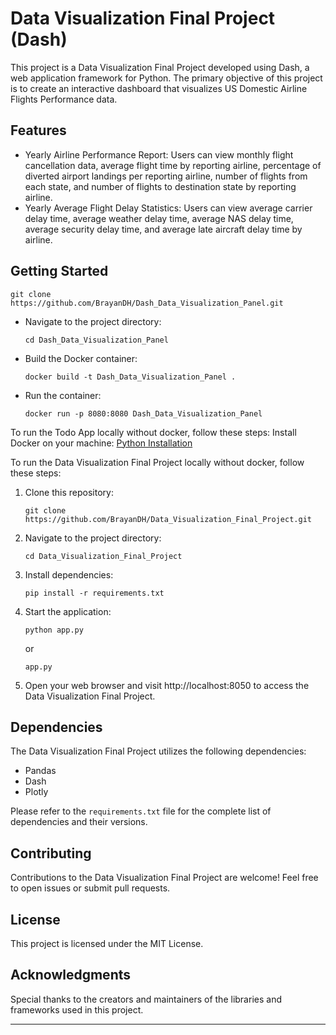 # Data Visualization Final Project (Dash)

This project is a Data Visualization Final Project developed using Dash, a web application framework for Python. The primary objective of this project is to create an interactive dashboard that visualizes US Domestic Airline Flights Performance data.

## Features

- Yearly Airline Performance Report: Users can view monthly flight cancellation data, average flight time by reporting airline, percentage of diverted airport landings per reporting airline, number of flights from each state, and number of flights to destination state by reporting airline.
- Yearly Average Flight Delay Statistics: Users can view average carrier delay time, average weather delay time, average NAS delay time, average security delay time, and average late aircraft delay time by airline.

## Getting Started

```
git clone https://github.com/BrayanDH/Dash_Data_Visualization_Panel.git
```

- Navigate to the project directory:

  ```
  cd Dash_Data_Visualization_Panel
  ```

- Build the Docker container:

  ```
  docker build -t Dash_Data_Visualization_Panel .
  ```

- Run the container:

  ```
  docker run -p 8080:8080 Dash_Data_Visualization_Panel
  ```

To run the Todo App locally without docker, follow these steps:
Install Docker on your machine: [Python Installation](https://www.python.org/downloads/)

To run the Data Visualization Final Project locally without docker, follow these steps:

1. Clone this repository:

   ```
   git clone https://github.com/BrayanDH/Data_Visualization_Final_Project.git
   ```

2. Navigate to the project directory:

   ```
   cd Data_Visualization_Final_Project
   ```

3. Install dependencies:

   ```
   pip install -r requirements.txt
   ```

4. Start the application:

   ```
   python app.py
   ```

   or

   ```
   app.py
   ```

5. Open your web browser and visit http://localhost:8050 to access the Data Visualization Final Project.

## Dependencies

The Data Visualization Final Project utilizes the following dependencies:

- Pandas
- Dash
- Plotly

Please refer to the `requirements.txt` file for the complete list of dependencies and their versions.

## Contributing

Contributions to the Data Visualization Final Project are welcome! Feel free to open issues or submit pull requests.

## License

This project is licensed under the MIT License.

## Acknowledgments

Special thanks to the creators and maintainers of the libraries and frameworks used in this project.

---
